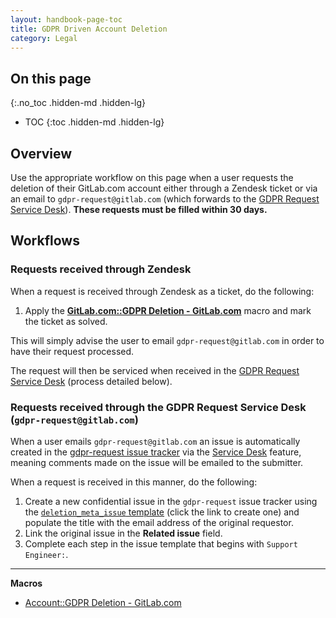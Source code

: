```yaml
---
layout: handbook-page-toc
title: GDPR Driven Account Deletion
category: Legal
---
```


## On this page
{:.no_toc .hidden-md .hidden-lg}

- TOC
{:toc .hidden-md .hidden-lg}

## Overview

Use the appropriate workflow on this page when a user requests the deletion of their GitLab.com account either through a Zendesk ticket or via an email to `gdpr-request@gitlab.com` (which forwards to the [GDPR Request Service Desk](https://gitlab.com/gitlab-com/gdpr-request/issues/service_desk)). **These requests must be filled within 30 days.**

## Workflows

### Requests received through Zendesk

When a request is received through Zendesk as a ticket, do the following:

1. Apply the [**GitLab.com::GDPR Deletion - GitLab.com**](https://gitlab.zendesk.com/agent/admin/macros/360027176693) macro and mark the ticket as solved.

This will simply advise the user to email `gdpr-request@gitlab.com` in order to have their request processed.

The request will then be serviced when received in the [GDPR Request Service Desk](https://gitlab.com/gitlab-com/gdpr-request/issues/service_desk) (process detailed below).

### Requests received through the GDPR Request Service Desk (`gdpr-request@gitlab.com`)

When a user emails `gdpr-request@gitlab.com` an issue is automatically created in the [gdpr-request issue tracker](https://gitlab.com/gitlab-com/gdpr-request/issues) via the [Service Desk](https://docs.gitlab.com/ee/user/project/service_desk.html) feature, meaning comments made on the issue will be emailed to the submitter.

When a request is received in this manner, do the following:

1. Create a new confidential issue in the `gdpr-request` issue tracker using the [`deletion_meta_issue` template](https://gitlab.com/gitlab-com/gdpr-request/issues/new?issuable_template=deletion_meta_issue) (click the link to create one) and populate the title with the email address of the original requestor.
1. Link the original issue in the **Related issue** field.
1. Complete each step in the issue template that begins with `Support Engineer:`.
---

**Macros**

* [Account::GDPR Deletion - GitLab.com](https://gitlab.zendesk.com/agent/admin/macros/360027176693)

